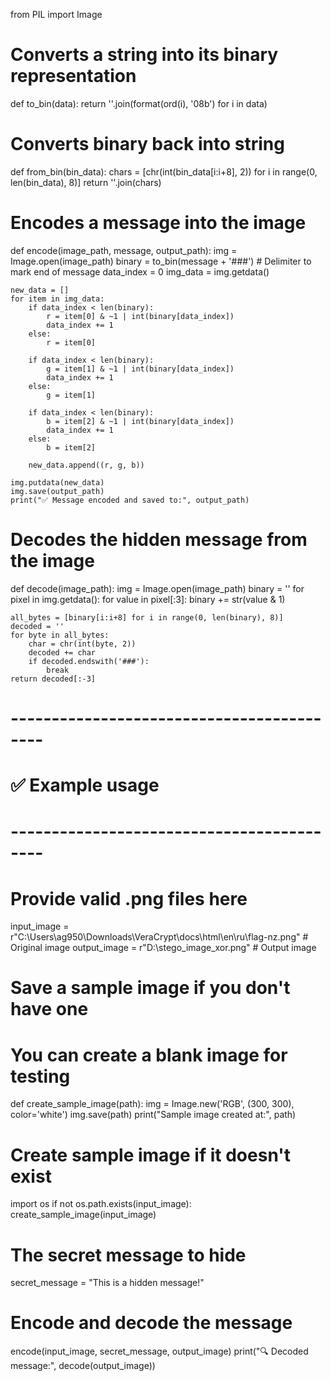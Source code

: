 from PIL import Image

# Converts a string into its binary representation
def to_bin(data):
    return ''.join(format(ord(i), '08b') for i in data)

# Converts binary back into string
def from_bin(bin_data):
    chars = [chr(int(bin_data[i:i+8], 2)) for i in range(0, len(bin_data), 8)]
    return ''.join(chars)

# Encodes a message into the image
def encode(image_path, message, output_path):
    img = Image.open(image_path)
    binary = to_bin(message + '###')  # Delimiter to mark end of message
    data_index = 0
    img_data = img.getdata()
    
    new_data = []
    for item in img_data:
        if data_index < len(binary):
            r = item[0] & ~1 | int(binary[data_index])
            data_index += 1
        else:
            r = item[0]

        if data_index < len(binary):
            g = item[1] & ~1 | int(binary[data_index])
            data_index += 1
        else:
            g = item[1]

        if data_index < len(binary):
            b = item[2] & ~1 | int(binary[data_index])
            data_index += 1
        else:
            b = item[2]

        new_data.append((r, g, b))
    
    img.putdata(new_data)
    img.save(output_path)
    print("✅ Message encoded and saved to:", output_path)

# Decodes the hidden message from the image
def decode(image_path):
    img = Image.open(image_path)
    binary = ''
    for pixel in img.getdata():
        for value in pixel[:3]:
            binary += str(value & 1)
    
    all_bytes = [binary[i:i+8] for i in range(0, len(binary), 8)]
    decoded = ''
    for byte in all_bytes:
        char = chr(int(byte, 2))
        decoded += char
        if decoded.endswith('###'):
            break
    return decoded[:-3]

# ------------------------------------------
# ✅ Example usage
# ------------------------------------------

# Provide valid .png files here
input_image = r"C:\Users\ag950\Downloads\VeraCrypt\docs\html\en\ru\flag-nz.png"  # Original image
output_image = r"D:\stego_image_xor.png"  # Output image

# Save a sample image if you don't have one
# You can create a blank image for testing
def create_sample_image(path):
    img = Image.new('RGB', (300, 300), color='white')
    img.save(path)
    print("Sample image created at:", path)

# Create sample image if it doesn't exist
import os
if not os.path.exists(input_image):
    create_sample_image(input_image)

# The secret message to hide
secret_message = "This is a hidden message!"

# Encode and decode the message
encode(input_image, secret_message, output_image)
print("🔍 Decoded message:", decode(output_image))
